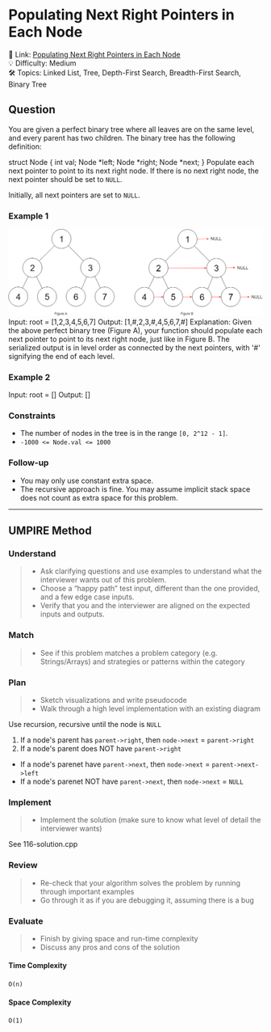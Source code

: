 # Populating Next Right Pointers in Each Node

🔗 Link: [Populating Next Right Pointers in Each Node](https://leetcode.com/problems/populating-next-right-pointers-in-each-node/description/)<br>
💡 Difficulty: Medium<br>
🛠️ Topics: Linked List, Tree, Depth-First Search, Breadth-First Search, Binary Tree<br>

## Question

You are given a perfect binary tree where all leaves are on the same level, and every parent has two children. The binary tree has the following definition:

struct Node {
  int val;
  Node *left;
  Node *right;
  Node *next;
}
Populate each next pointer to point to its next right node. If there is no next right node, the next pointer should be set to `NULL`.

Initially, all next pointers are set to `NULL`.

### Example 1

![image](./example1.png)
Input: root = [1,2,3,4,5,6,7]
Output: [1,#,2,3,#,4,5,6,7,#]
Explanation: Given the above perfect binary tree (Figure A), your function should populate each next pointer to point to its next right node, just like in Figure B. The serialized output is in level order as connected by the next pointers, with '#' signifying the end of each level.

### Example 2

Input: root = []
Output: []

### Constraints

* The number of nodes in the tree is in the range `[0, 2^12 - 1]`.
* `-1000 <= Node.val <= 1000`

### Follow-up

* You may only use constant extra space.
* The recursive approach is fine. You may assume implicit stack space does not count as extra space for this problem.

---

## UMPIRE Method

### Understand

> - Ask clarifying questions and use examples to understand what the interviewer wants out of this problem.
> - Choose a “happy path” test input, different than the one provided, and a few edge case inputs. 
> - Verify that you and the interviewer are aligned on the expected inputs and outputs.

### Match
> - See if this problem matches a problem category (e.g. Strings/Arrays) and strategies or patterns within the category

### Plan
> - Sketch visualizations and write pseudocode
> - Walk through a high level implementation with an existing diagram

Use recursion, recursive until the node is `NULL`
1. If a node's parent has `parent->right`, then `node->next` = `parent->right`
2. If a node's parent does NOT have `parent->right`
  * If a node's parenet have `parent->next`, then `node->next` = `parent->next->left`
  * If a node's parenet NOT have `parent->next`, then `node->next` = `NULL`

### Implement
> - Implement the solution (make sure to know what level of detail the interviewer wants)

See 116-solution.cpp

### Review
> - Re-check that your algorithm solves the problem by running through important examples
> - Go through it as if you are debugging it, assuming there is a bug

### Evaluate
> - Finish by giving space and run-time complexity
> - Discuss any pros and cons of the solution

#### Time Complexity

`O(n)`

#### Space Complexity

`O(1)`
